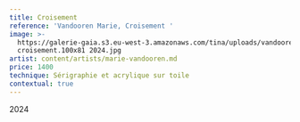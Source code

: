 ```yaml
---
title: Croisement
reference: 'Vandooren Marie, Croisement '
image: >-
  https://galerie-gaia.s3.eu-west-3.amazonaws.com/tina/uploads/vandooren-marie/vandooren-marie-
  croisement.100x81 2024.jpg
artist: content/artists/marie-vandooren.md
price: 1400
technique: Sérigraphie et acrylique sur toile
contextual: true
---
```


2024
